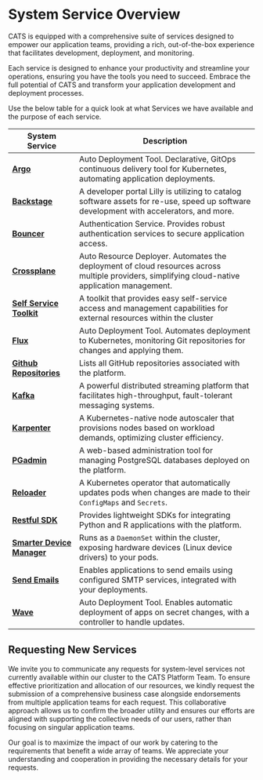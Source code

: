 # System Service Overview

CATS is equipped with a comprehensive suite of services designed to empower our application teams, providing a rich, out-of-the-box experience that facilitates development, deployment, and monitoring. 

Each service is designed to enhance your productivity and streamline your operations, ensuring you have the tools you need to succeed. Embrace the full potential of CATS and transform your application development and deployment processes.


Use the below table for a quick look at what Services we have available and the purpose of each service. 

| System Service                                      | Description                                                                                                     |
|-----------------------------------------------------|-----------------------------------------------------------------------------------------------------------------|
| [**Argo**](./Argo.md)                               | Auto Deployment Tool. Declarative, GitOps continuous delivery tool for Kubernetes, automating application deployments.               |
| [**Backstage**](./Backstage.md)                     | A developer portal Lilly is utilizing to catalog software assets for re-use, speed up software development with accelerators, and more.   |
| [**Bouncer**](./Bouncer.md)                         | Authentication Service. Provides robust authentication services to secure application access.                                           |
| [**Crossplane**](./Crossplane.md)                   | Auto Resource Deployer. Automates the deployment of cloud resources across multiple providers, simplifying cloud-native application management. |
| [**Self Service Toolkit**](./ClusterSelfServiceToolkit.md)                   | A toolkit that provides easy self-service access and management capabilities for external resources within the cluster |
| [**Flux**](./Flux.md)                               | Auto Deployment Tool. Automates deployment to Kubernetes, monitoring Git repositories for changes and applying them.                 |
| [**Github Repositories**](./GitHubRepos.md)         | Lists all GitHub repositories associated with the platform.                                                     |
| [**Kafka**](./Kafka.md)                             | A powerful distributed streaming platform that facilitates high-throughput, fault-tolerant messaging systems.                |
| [**Karpenter**](./Karpenter.md)                     | A Kubernetes-native node autoscaler that provisions nodes based on workload demands, optimizing cluster efficiency.                |
| [**PGadmin**](./PGAdmin.md)                         | A web-based administration tool for managing PostgreSQL databases deployed on the platform.                                          |
| [**Reloader**](./Reloader.md)                       | A Kubernetes operator that automatically updates pods when changes are made to their `ConfigMaps` and `Secrets`.                |
| [**Restful SDK**](./RestfulSDK.md)                  | Provides lightweight SDKs for integrating Python and R applications with the platform.                                          |
| [**Smarter Device Manager**](./SmarterDeviceManager.md) | Runs as a `DaemonSet` within the cluster, exposing hardware devices (Linux device drivers) to your pods.                    |
| [**Send Emails**](./Emails.md)                      | Enables applications to send emails using configured SMTP services, integrated with your deployments.                      |
| [**Wave**](./Wave.md)                               | Auto Deployment Tool. Enables automatic deployment of apps on secret changes, with a controller to handle updates.           |


## Requesting New Services

We invite you to communicate any requests for system-level services not currently available within our cluster to the CATS Platform Team. To ensure effective prioritization and allocation of our resources, we kindly request the submission of a comprehensive business case alongside endorsements from multiple application teams for each request. This collaborative approach allows us to confirm the broader utility and ensures our efforts are aligned with supporting the collective needs of our users, rather than focusing on singular application teams.

Our goal is to maximize the impact of our work by catering to the requirements that benefit a wide array of teams. We appreciate your understanding and cooperation in providing the necessary details for your requests. 